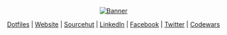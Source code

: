 <p align="center">
  <a href="#">
    <img alt="Banner" src="https://raw.githubusercontent.com/ikr4mm/ikr4mm/master/github_banner.jpg">
  </a>
</p>

<p align="center">
  <a href="https://github.com/ikr4mm/dotfiles">Dotfiles</a> | 
  <a href="https://ikr4mm.github.io/">Website</a> | 
  <a href="https://git.sr.ht/~munn">Sourcehut</a> | 
  <a href="https://www.linkedin.com/in/ikramullah-ikram-0a85b8151/">LinkedIn</a> | 
  <a href="https://web.facebook.com/ikram.sekai">Facebook</a> | 
  <a href="https://twitter.com/ISirienz">Twitter</a> | 
  <a href="https://www.codewars.com/users/ikr4mm">Codewars</a>
</p>
